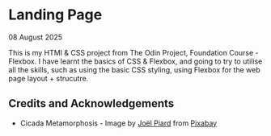 # Landing Page #
08 August 2025

This is my HTMl & CSS project from The Odin Project, Foundation Course - Flexbox. I have learnt the basics of CSS & Flexbox, and going to try to utilise all the skills, such as using the basic CSS styling, using Flexbox for the web page layout + strucutre. 

## Credits and Acknowledgements ##
- Cicada Metamorphosis - Image by <a href="https://pixabay.com/users/piard-5961126/?utm_source=link-attribution&utm_medium=referral&utm_campaign=image&utm_content=2525914">Joël Piard</a> from <a href="https://pixabay.com//?utm_source=link-attribution&utm_medium=referral&utm_campaign=image&utm_content=2525914">Pixabay</a>
